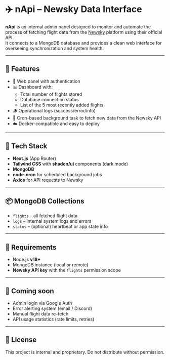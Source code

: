 # ✈️ nApi – Newsky Data Interface

**nApi** is an internal admin panel designed to monitor and automate the process of fetching flight data from the [Newsky](https://newsky.app) platform using their official API.  
It connects to a MongoDB database and provides a clean web interface for overseeing synchronization and system health.

---

## 🔧 Features

- 🔐 Web panel with authentication
- 📊 Dashboard with:
  - Total number of flights stored
  - Database connection status
  - List of the 5 most recently added flights
- 🪵 Operational logs (success/error/info)
- 🔁 Cron-based background task to fetch new data from the Newsky API
- ☁️ Docker-compatible and easy to deploy

---

## 🧱 Tech Stack

- **Next.js** (App Router)
- **Tailwind CSS** with **shadcn/ui** components (dark mode)
- **MongoDB**
- **node-cron** for scheduled background jobs
- **Axios** for API requests to Newsky

---

## 📦 MongoDB Collections

- `flights` – all fetched flight data
- `logs` – internal system logs and errors
- `status` – (optional) heartbeat or app state info

---

## 🚀 Requirements

- Node.js **v18+**
- MongoDB instance (local or remote)
- **Newsky API key** with the `flights` permission scope

---

## 📌 Coming soon

- Admin login via Google Auth
- Error alerting system (email / Discord)
- Manual flight data re-fetch
- API usage statistics (rate limits, retries)

---

## 📄 License

This project is internal and proprietary. Do not distribute without permission.
